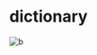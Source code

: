 # dictionary
![b](https://user-images.githubusercontent.com/67326784/121696002-40e6f280-cae9-11eb-8ced-824493a5d69c.jpg)
